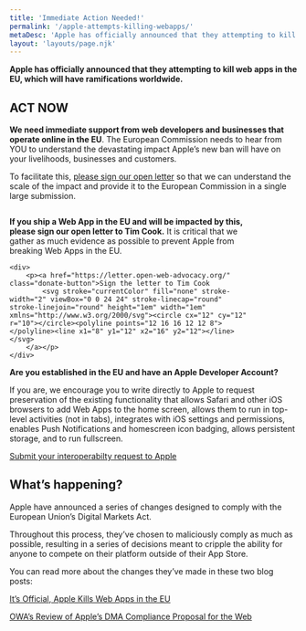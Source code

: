 ```yaml
---
title: 'Immediate Action Needed!'
permalink: '/apple-attempts-killing-webapps/'
metaDesc: 'Apple has officially announced that they attempting to kill web apps in the EU, which will have ramifications worldwide'
layout: 'layouts/page.njk'
---
```


**Apple has officially announced that they attempting to kill web apps in the EU, which will have ramifications worldwide.**

## ACT NOW

**We need immediate support from web developers and businesses that operate online in the EU**.  The European Commission needs to hear from YOU to understand the devastating impact Apple’s new ban will have on your livelihoods, businesses and customers.

To facilitate this, [please sign our open letter](https://letter.open-web-advocacy.org/) so that we can understand the scale of the impact and provide it to the European Commission in a single large submission.


<div class="prom-banner" style="max-width: 30em;">
    <p class"illustration"><img src="/images/donate.svg" alt="" /></p>
    <p><strong>If you ship a Web App in the EU and will be impacted by this, please sign our open letter to Tim Cook.</strong> It is critical that we gather as much evidence as possible to prevent Apple from breaking Web Apps in the EU.</p>

    <div>
        <p><a href="https://letter.open-web-advocacy.org/" class="donate-button">Sign the letter to Tim Cook
            <svg stroke="currentColor" fill="none" stroke-width="2" viewBox="0 0 24 24" stroke-linecap="round" stroke-linejoin="round" height="1em" width="1em" xmlns="http://www.w3.org/2000/svg"><circle cx="12" cy="12" r="10"></circle><polyline points="12 16 16 12 12 8"></polyline><line x1="8" y1="12" x2="16" y2="12"></line></svg>
        </a></p>
    </div>
</div>

<p><strong>Are you established in the EU and have an Apple Developer Account?</strong></p>
<p>If you are, we encourage you to write directly to Apple to request preservation of the existing functionality that allows Safari and other iOS browsers to add Web Apps to the home screen, allows them to run in top-level activities (not in tabs), integrates with iOS settings and permissions, enables Push Notifications and homescreen icon badging, allows persistent storage, and to run fullscreen. </p>
<p><a href="https://developer.apple.com/support/ios-interoperability/">Submit your interoperabilty request to Apple</a></p>   

## What’s happening?

Apple have announced a series of changes designed to comply with the European Union’s Digital Markets Act.

Throughout this process, they’ve chosen to maliciously comply as much as possible, resulting in a series of decisions meant to cripple the ability for anyone to compete on their platform outside of their App Store.

You can read more about the changes they’ve made in these two blog posts:

[It’s Official, Apple Kills Web Apps in the EU](https://open-web-advocacy.org/blog/its-official-apple-kills-web-apps-in-the-eu/)

[OWA’s Review of Apple’s DMA Compliance Proposal for the Web](https://open-web-advocacy.org/blog/owa-review-apple-dma-compliance-for-web/
)
